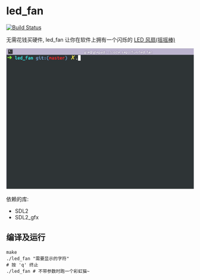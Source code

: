 # led_fan

[![Build Status](https://travis-ci.org/hmgle/led_fan.png?branch=master)](https://travis-ci.org/hmgle/led_fan)

无需花钱买硬件, led_fan 让你在软件上拥有一个闪烁的 [LED 风扇(摇摇棒)](https://www.google.com/search?q=led+风扇&tbm=isch)

![demo.gif](demo.gif)

依赖的库:
- SDL2
- SDL2_gfx

## 编译及运行

```
make
./led_fan "需要显示的字符"
# 按 'q' 终止
./led_fan # 不带参数时跑一个彩虹猫~
```

